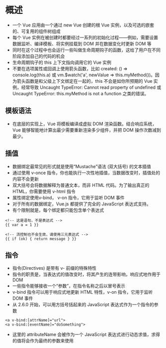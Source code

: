 # 概述

- 一个 Vue 应用由一个通过 new Vue 创建的根 Vue 实例，以及可选的嵌套的、可复用的组件树组成
- 每个 Vue 实例在被创建时都要经过一系列的初始化过程——例如，需要设置数据监听、编译模板、将实例挂载到 DOM 并在数据变化时更新 DOM 等
- 同时在这个过程中也会运行一些叫做生命周期钩子的函数，这给了用户在不同阶段添加自己的代码的机会
- 生命周期钩子的 this 上下文指向调用它的 Vue 实例
- 不要在选项属性或回调上使用箭头函数，比如 created: () => console.log(this.a) 或 vm.$watch('a', newValue => this.myMethod())。因为箭头函数是和父级上下文绑定在一起的，this 不会是如你所预期的 Vue 实例，经常导致 Uncaught TypeError: Cannot read property of undefined 或 Uncaught TypeError: this.myMethod is not a function 之类的错误。

## 模板语法
- 在底层的实现上，Vue 将模板编译成虚拟 DOM 渲染函数。结合响应系统，Vue 能够智能地计算出最少需要重新渲染多少组件，并把 DOM 操作次数减到最少。

## 插值
- 数据绑定最常见的形式就是使用“Mustache”语法 (双大括号) 的文本插值
- 通过使用 v-once 指令，你也能执行一次性地插值，当数据改变时，插值处的内容不会更新
- 双大括号会将数据解释为普通文本，而非 HTML 代码。为了输出真正的 HTML，你需要使用 v-html 指令
- 属性绑定使用v-bind， v-on 指令，它用于监听 DOM 事件
- 对于所有的数据绑定，Vue.js 都提供了完全的 JavaScript 表达式支持。
- 有个限制就是，每个绑定都只能包含单个表达式
```
<!-- 这是语句，不是表达式 -->
{{ var a = 1 }}

<!-- 流控制也不会生效，请使用三元表达式 -->
{{ if (ok) { return message } }}
```
## 指令 
- 指令(Directives) 是带有 v- 前缀的特殊特性
- 指令的职责是，当表达式的值改变时，将其产生的连带影响，响应式地作用于 DOM
- 一些指令能够接收一个“参数”，在指令名称之后以冒号表示
- v-bind 指令可以用于响应式地更新 HTML 特性，v-on 指令，它用于监听 DOM 事件
- 从 2.6.0 开始，可以用方括号括起来的 JavaScript 表达式作为一个指令的参数
```
<a v-bind:[attrName]="url">
<a v-bind:[eventName]="doSomething">
```
- 这里的 attributeName 会被作为一个 JavaScript 表达式进行动态求值，求得的值将会作为最终的参数来使用